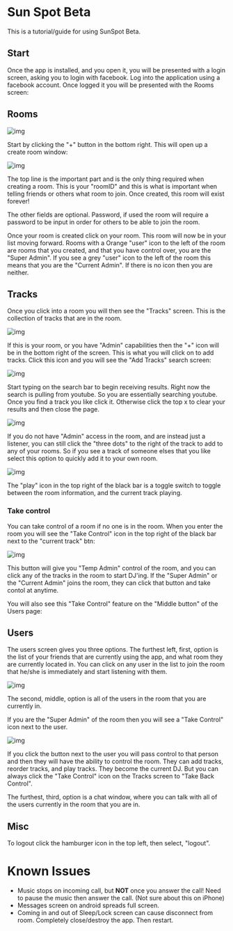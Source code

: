 # Sun Spot Beta

This is a tutorial/guide for using SunSpot Beta.

## Start

Once the app is installed, and you open it, you will be presented with a login screen, asking you to login with facebook. Log into the application using a facebook account. Once logged it you will be presented with the Rooms screen:


## Rooms

![img](https://raw.githubusercontent.com/i3i2uno/sspot/master/images/roomBlank.png)

Start by clicking the "+" button in the bottom right. This will open up a create room window:

![img](https://raw.githubusercontent.com/i3i2uno/sspot/master/images/createRoom.png)

The top line is the important part and is the only thing required when creating a room. This is your "roomID" and this is what is important when telling friends or others what room to join. Once created, this room will exist forever!

The other fields are optional. Password, if used the room will require a password to be input in order for others to be able to join the room.

Once your room is created click on your room. This room will now be in your list moving forward. Rooms with a Orange "user" icon to the left of the room are rooms that you created, and that you have control over, you are the "Super Admin". If you see a grey "user" icon to the left of the room this means that you are the "Current Admin". If there is no icon then you are neither.

## Tracks

Once you click into a room you will then see the "Tracks" screen. This is the collection of tracks that are in the room. 

![img](https://raw.githubusercontent.com/i3i2uno/sspot/master/images/tracks.png)

If this is your room, or you have "Admin" capabilities then the "+" icon will be in the bottom right of the screen. This is what you will click on to add tracks. Click this icon and you will see the "Add Tracks" search screen:

![img](https://raw.githubusercontent.com/i3i2uno/sspot/master/images/createTrack.png)

Start typing on the search bar to begin receiving results. Right now the search is pulling from youtube. So you are essentially searching youtube. Once you find a track you like click it. Otherwise click the top x to clear your results and then close the page.

![img](https://raw.githubusercontent.com/i3i2uno/sspot/master/images/trackSearch.png)

If you do not have "Admin" access in the room, and are instead just a listener, you can still click the "three dots" to the right of the track to add to any of your rooms. So if you see a track of someone elses that you like select this option to quickly add it to your own room.

![img](https://raw.githubusercontent.com/i3i2uno/sspot/master/images/takeControl.png)

The "play" icon in the top right of the black bar is a toggle switch to toggle between the room information, and the current track playing. 

### Take control

You can take control of a room if no one is in the room. When you enter the room you will see the "Take Control" icon in the top right of the black bar next to the "current track" btn:

![img](https://raw.githubusercontent.com/i3i2uno/sspot/master/images/addTrackToRoom.png)

This button will give you "Temp Admin" control of the room, and you can click any of the tracks in the room to start DJ'ing. If the "Super Admin" or the "Current Admin" joins the room, they can click that button and take contol at anytime.

You will also see this "Take Control" feature on the "Middle button" of the Users page:

## Users

The users screen gives you three options. The furthest left, first, option is the list of your friends that are currently using the app, and what room they are currently located in. You can click on any user in the list to join the room that he/she is immediately and start listening with them.

![img](https://raw.githubusercontent.com/i3i2uno/sspot/master/images/users.png)

The second, middle, option is all of the users in the room that you are currently in. 

If you are the "Super Admin" of the room then you will see a "Take Control" icon next to the user. 

![img](https://raw.githubusercontent.com/i3i2uno/sspot/master/images/userControl.png)

If you click the button next to the user you will pass control to that person and then they will have the ability to control the room. They can add tracks, reorder tracks, and play tracks. They become the current DJ. But you can always click the "Take Control" icon on the Tracks screen to "Take Back Control".

The furthest, third, option is a chat window, where you can talk with all of the users currently in the room that you are in.

## Misc

To logout click the hamburger icon in the top left, then select, "logout".

# Known Issues

* Music stops on incoming call, but __NOT__ once you answer the call! Need to pause the music then answer the call. (Not sure about this on iPhone)
* Messages screen on android spreads full screen.
* Coming in and out of Sleep/Lock screen can cause disconnect from room. Completely close/destroy the app. Then restart.